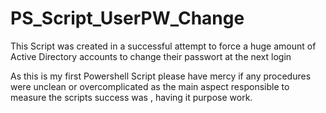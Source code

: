 # PS_Script_UserPW_Change
This Script was created in a successful attempt to force a huge amount of Active Directory accounts to change their passwort at the next login  


As this is my first Powershell Script please have mercy if any procedures were unclean or overcomplicated as the main aspect responsible to measure the scripts success was , having it purpose work.
